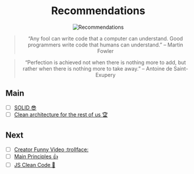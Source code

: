 <h1 align="center">Recommendations</h1>

<p align="center">
    <img src="https://media.giphy.com/media/l8aCBaBuz5R6M/giphy.gif" alt="Recommendations" />
</p>

<blockquote align="center">
“Any fool can write code that a computer can understand. Good programmers write code that humans can understand.” – Martin Fowler
</blockquote>

<blockquote align="center">
“Perfection is achieved not when there is nothing more to add, but rather when there is nothing more to take away.” – Antoine de Saint-Exupery
</blockquote>

## Main
- [ ] [SOLID :sunglasses:](https://www.mohitkhare.com/blog/solid-dry-kiss-yagni/) 
- [ ] [Clean architecture for the rest of us :trophy:](https://pusher.com/tutorials/clean-architecture-introduction)

## Next
- [ ] [Creator Funny Video :trollface:](https://www.youtube.com/watch?v=2dKZ-dWaCiU)
- [ ] [Main Principles :+1:](https://blog.cleancoder.com/uncle-bob/2012/08/13/the-clean-architecture.html)
- [ ] [JS Clean Code :eyes:](https://github.com/ryanmcdermott/clean-code-javascript)

